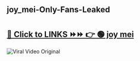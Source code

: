 
 ## joy_mei-Only-Fans-Leaked

# <h2><a href="https://clipsfans.com/joy_mei&ref=git">🔗 Click to LINKS ⏩⏩ 👉 🟢 joy mei </a></h2>

<a href="https://clipsfans.com/joy_mei&ref=git" rel="nofollow" data-target="animated-image.originalLink"><img src="https://i.ibb.co.com/xMMVF88/686577567.gif" alt="Viral Video Original" style="max-width: 100%; display: inline-block;" data-target="animated-image.originalImage"></a>
